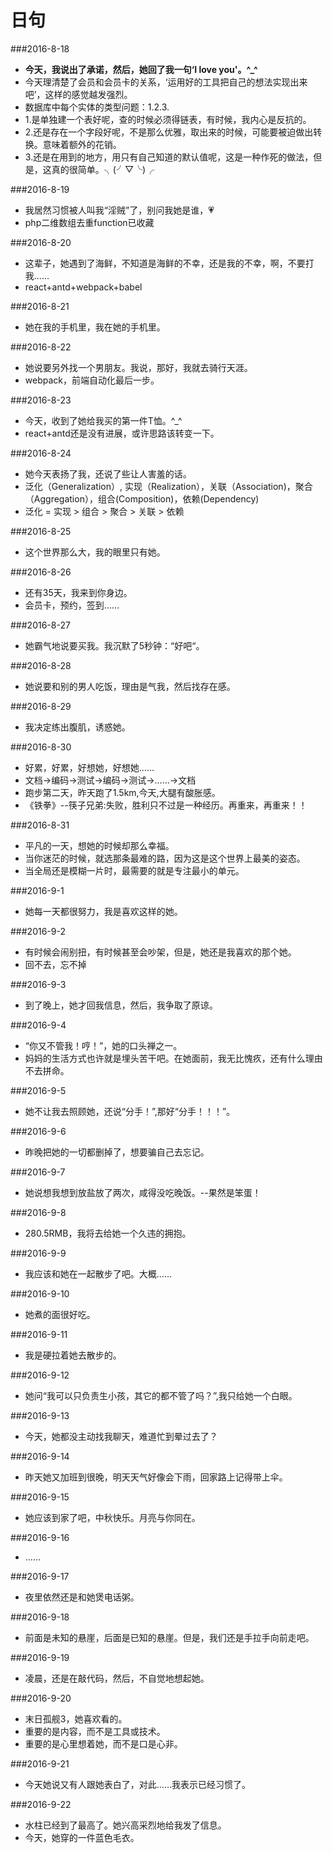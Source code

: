 # 日句

###2016-8-18
* **今天，我说出了承诺，然后，她回了我一句‘I love you'。^_^**
* 今天理清楚了会员和会员卡的关系，‘运用好的工具把自己的想法实现出来吧’，这样的感觉越发强烈。
* 数据库中每个实体的类型问题：1.2.3.
* 1.是单独建一个表好呢，查的时候必须得链表，有时候，我内心是反抗的。
* 2.还是存在一个字段好呢，不是那么优雅，取出来的时候，可能要被迫做出转换。意味着额外的花销。
* 3.还是在用到的地方，用只有自己知道的默认值呢，这是一种作死的做法，但是，这真的很简单。╮(╯▽╰)╭

###2016-8-19
* 我居然习惯被人叫我“淫贼”了，别问我她是谁，💗
* php二维数组去重function已收藏

###2016-8-20
* 这辈子，她遇到了海鲜，不知道是海鲜的不幸，还是我的不幸，啊，不要打我……
* react+antd+webpack+babel

###2016-8-21
* 她在我的手机里，我在她的手机里。

###2016-8-22
* 她说要另外找一个男朋友。我说，那好，我就去骑行天涯。
* webpack，前端自动化最后一步。

###2016-8-23
* 今天，收到了她给我买的第一件T恤。^_^
* react+antd还是没有进展，或许思路该转变一下。

###2016-8-24
* 她今天表扬了我，还说了些让人害羞的话。
* 泛化（Generalization）, 实现（Realization），关联（Association)，聚合（Aggregation），组合(Composition)，依赖(Dependency)
* 泛化 = 实现 > 组合 > 聚合 > 关联 > 依赖

###2016-8-25
* 这个世界那么大，我的眼里只有她。

###2016-8-26
* 还有35天，我来到你身边。
* 会员卡，预约，签到……

###2016-8-27
* 她霸气地说要买我。我沉默了5秒钟：“好吧“。

###2016-8-28
* 她说要和别的男人吃饭，理由是气我，然后找存在感。

###2016-8-29
* 我决定练出腹肌，诱惑她。

###2016-8-30
* 好累，好累，好想她，好想她……
* 文档->编码->测试->编码->测试->……->文档
* 跑步第二天，昨天跑了1.5km,今天,大腿有酸胀感。
* 《铁拳》--筷子兄弟:失败，胜利只不过是一种经历。再重来，再重来！！

###2016-8-31
* 平凡的一天，想她的时候却那么幸福。
* 当你迷茫的时候，就选那条最难的路，因为这是这个世界上最美的姿态。
* 当全局还是模糊一片时，最需要的就是专注最小的单元。

###2016-9-1
* 她每一天都很努力，我是喜欢这样的她。

###2016-9-2
* 有时候会闹别扭，有时候甚至会吵架，但是，她还是我喜欢的那个她。
* 回不去，忘不掉

###2016-9-3
* 到了晚上，她才回我信息，然后，我争取了原谅。

###2016-9-4
* “你又不管我！哼！”，她的口头禅之一。
* 妈妈的生活方式也许就是埋头苦干吧。在她面前，我无比愧疚，还有什么理由不去拼命。

###2016-9-5
* 她不让我去照顾她，还说“分手！”,那好“分手！！！”。

###2016-9-6
* 昨晚把她的一切都删掉了，想要骗自己去忘记。

###2016-9-7
* 她说想我想到放盐放了两次，咸得没吃晚饭。--果然是笨蛋！

###2016-9-8
* 280.5RMB，我将去给她一个久违的拥抱。

###2016-9-9
* 我应该和她在一起散步了吧。大概……

###2016-9-10
* 她煮的面很好吃。

###2016-9-11
* 我是硬拉着她去散步的。

###2016-9-12
* 她问“我可以只负责生小孩，其它的都不管了吗？”,我只给她一个白眼。

###2016-9-13
* 今天，她都没主动找我聊天，难道忙到晕过去了？

###2016-9-14
* 昨天她又加班到很晚，明天天气好像会下雨，回家路上记得带上伞。

###2016-9-15
* 她应该到家了吧，中秋快乐。月亮与你同在。

###2016-9-16
* ……

###2016-9-17
* 夜里依然还是和她煲电话粥。

###2016-9-18
* 前面是未知的悬崖，后面是已知的悬崖。但是，我们还是手拉手向前走吧。

###2016-9-19
* 凌晨，还是在敲代码，然后，不自觉地想起她。

###2016-9-20
* 末日孤舰3，她喜欢看的。
* 重要的是内容，而不是工具或技术。
* 重要的是心里想着她，而不是口是心非。

###2016-9-21
* 今天她说又有人跟她表白了，对此……我表示已经习惯了。

###2016-9-22
* 水柱已经到了最高了。她兴高采烈地给我发了信息。
* 今天，她穿的一件蓝色毛衣。